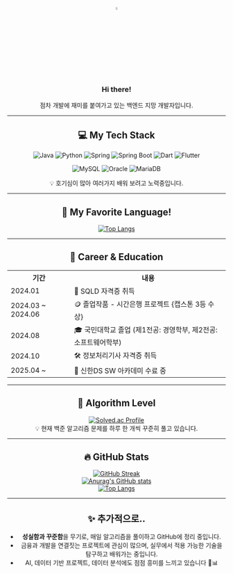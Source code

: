 
<div align="center">

<img src="https://raw.githubusercontent.com/Tarikul-Islam-Anik/Animated-Fluent-Emojis/master/Emojis/Hand%20gestures/Eyes.png" alt="Eyes" width="4%" />  
<h3>Hi there!</h3>  
점차 개발에 재미를 붙여가고 있는 백엔드 지망 개발자입니다.

---

## 💻 My Tech Stack

![Java](https://img.shields.io/badge/Java-ED8B00?style=for-the-badge&logo=openjdk&logoColor=white) 
![Python](https://img.shields.io/badge/Python-3776AB?style=for-the-badge&logo=python&logoColor=white)
![Spring](https://img.shields.io/badge/Spring-6DB33F?style=for-the-badge&logo=spring&logoColor=white)
![Spring Boot](https://img.shields.io/badge/Spring%20Boot-6DB33F?style=for-the-badge&logo=springboot&logoColor=white)
![Dart](https://img.shields.io/badge/Dart-0175C2?style=for-the-badge&logo=dart&logoColor=white)
![Flutter](https://img.shields.io/badge/Flutter-02569B?style=for-the-badge&logo=flutter&logoColor=white)

![MySQL](https://img.shields.io/badge/MySQL-00000F?style=for-the-badge&logo=mysql&logoColor=white)
![Oracle](https://img.shields.io/badge/Oracle-F80000?style=for-the-badge&logo=oracle&logoColor=white)
![MariaDB](https://img.shields.io/badge/MariaDB-003545?style=for-the-badge&logo=mariadb&logoColor=white)

💡 호기심이 많아 여러가지 배워 보려고 노력중입니다.

---

## 📌 My Favorite Language!

[![Top Langs](https://github-readme-stats.vercel.app/api/top-langs/?username=sunJ0120)](https://github.com/anuraghazra/github-readme-stats)

---

## 🧾 Career & Education

<table align="center">
  <tr>
    <th>기간</th>
    <th>내용</th>
  </tr>
  <tr>
    <td>2024.01</td>
    <td>📜 SQLD 자격증 취득</td>
  </tr>
  <tr>
    <td>2024.03 ~ 2024.06</td>
    <td>🪙 졸업작품 - 시간은행 프로젝트 {캡스톤 3등 수상}</td>
  </tr>
  <tr>
    <td>2024.08</td>
    <td>🎓 국민대학교 졸업 (제1전공: 경영학부, 제2전공: 소프트웨어학부)</td>
  </tr>
  <tr>
    <td>2024.10</td>
    <td>🛠 정보처리기사 자격증 취득</td>
  </tr>
  <tr>
    <td>2025.04 ~</td>
    <td>🏫 신한DS SW 아카데미 수료 중</td>
  </tr>
</table>

---

## 🧠 Algorithm Level

[![Solved.ac Profile](http://mazassumnida.wtf/api/v2/generate_badge?boj=sspure123)](https://solved.ac/sspure123)  
💡 현재 백준 알고리즘 문제를 하루 한 개씩 꾸준히 풀고 있습니다.

---

## 🔥 GitHub Stats

[![GitHub Streak](https://streak-stats.demolab.com?user=sunJ0120&theme=tokyonight&hide_border=true)](https://git.io/streak-stats)  
[![Anurag's GitHub stats](https://github-readme-stats.vercel.app/api?username=sunJ0120&show_icons=true&theme=tokyonight)](https://github.com/anuraghazra/github-readme-stats)  
[![Top Langs](https://github-readme-stats.vercel.app/api/top-langs/?username=sunJ0120&layout=compact&theme=tokyonight)](https://github.com/anuraghazra/github-readme-stats)

---

## ✨ 추가적으로..

- **성실함과 꾸준함**을 무기로, 매일 알고리즘을 풀이하고 GitHub에 정리 중입니다.  
- 금융과 개발을 연결짓는 프로젝트에 관심이 많으며, 실무에서 적용 가능한 기술을 탐구하고 배워가는 중입니다.  
- AI, 데이터 기반 프로젝트, 데이터 분석에도 점점 흥미를 느끼고 있습니다 🤖📊

</div>

